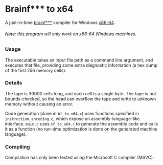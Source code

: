 # Brainf*** to x64
A just-in-time [brainf***](https://en.wikipedia.org/wiki/Brainfuck) compiler for Windows [x86-64](https://en.wikipedia.org/wiki/X86-64).

###### Note: this program will *only* work on x86-64 Windows machines.

### Usage

The executable takes an input file path as a command line argument, and executes that file, providing some extra diagnostic information (a hex dump of the first 256 memory cells).

### Details

The tape is 30000 cells long, and each cell is a single byte. The tape is not bounds-checked, so the head can overflow the tape and write to unknown memory without causing an error.

Code generation (done in `bf_to_x64.c`) uses functions specified in `instruction_encoding.c`, which expose an assembly-language-like interface. `main.c` uses `bf_to_x64.c` to generate the assembly code and calls it as a function (no run-time optimization is done on the generated machine language).

### Compiling

Compilation has only been tested using the Microsoft C compiler (MSVC).
